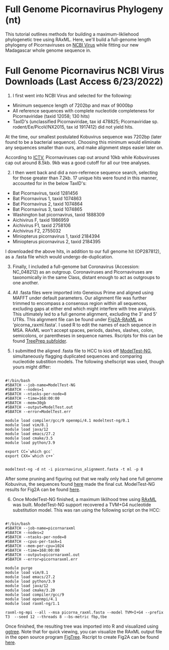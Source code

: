 # Full Genome Picornavirus Phylogeny (nt)

This tutorial outlines methods for building a maximum-likliehood phylogenetic tree using RAxML. Here, we'll build a full-genome length phylogeny of Picornaviruses on [NCBI Virus](https://www.ncbi.nlm.nih.gov/labs/virus/vssi/#/) while fitting our new Madagascar whole genome sequence in. 

# Full Genome Picornavirus NCBI Virus Downloads (Last Access 6/23/2022)

1. I first went into NCBI Virus and selected for the following: 

- Minimum sequence length of 7202bp and max of 9000bp 
- All reference sequences with complete nucleotide completeness for Picornaviridae (taxid 12058; 130 hits)
- TaxID's (unclassified Picornaviridae, tax id 478825; Picornaviridae sp. rodent/Ee/PicoV/NX2015, tax id 1917412) did not yield hits. 

At the time, our smallest postulated Kobuvirus sequence was 7202bp (later found to be a bacterial sequence). Choosing this minimum would eliminate any sequences smaller than ours, and make alignment steps easier later on. 

According to [ICTV](https://ictv.global/report/chapter/picornaviridae/picornaviridae), Picornaviruses cap out around 10kb while Kobuviruses cap out around 8.5kb. 9kb was a good cutoff for all our tree analyses. 

2. I then went back and did a non-refernece sequence search, selecting for those greater than 7.2kb. 17 unique hits were found in this manner, accounted for in the below TaxID's: 

- Bat Picornavirus, taxid 1281456
- Bat Picornavirus 1, taxid 1074863
- Bat Picornavirus 2, taxid 1074864
- Bat Picornavirus 3, taxid 1074865
- Washington bat picornavirus, taxid 1888309
- Aichivirus F, taxid 1986959
- Aichivirus F1, taxid 2758106
- Aichivirus F2, 2755032
- Miniopterus picornavirus 1, taxid 2184394
- Miniopterus picornavirus 2, taxid 2184395

I downloaded the above hits, in addition to our full genome hit (OP287812), as a .fasta file which would undergo de-duplication. 

3. Finally, I included a full-genome bat Coronavirus (Accession: NC_048212) as an outgroup. Coronaviruses and Picornaviruses are taxonomically in the same Class, distant enough to act as outgroups to one another. 

4. All .fasta files were  imported into Geneious Prime and aligned using MAFFT under default parameters. Our alignment file was further trimmed to encompass a consensus region within all sequences, excluding gaps at either end which might interfere with tree analysis. This ultimately led to a full genome alignment, excluding the 3' and 5' UTRs. This alignment file can be found under [Fig2A-RAxML](https://github.com/fgonzalez3/mada-bat-kobuvirus/tree/main/Fig2A/raxml) as 'picorna_raxml.fasta'. I used R to edit the names of each sequence in MSA. RAxML won't accept spaces, periods, dashes, slashes, colon, semicolons, or parentheses in sequence names. Rscripts for this can be found [TreePrep subfolder](https://github.com/fgonzalez3/mada-bat-kobuvirus/tree/main/TreePrep). 

5. I submitted the aligned .fasta file to HCC to kick off [ModelTest-NG](https://github.com/ddarriba/modeltest), simultaneously flagging duplicated sequences and comparing nucleotide substition models. The following shellscript was used, though yours might differ: 

```

#!/bin/bash
#SBATCH --job-name=ModelTest-NG
#SBATCH --nodes=1
#SBATCH --ntasks-per-node=8
#SBATCH --time=168:00:00
#SBATCH --mem=30gb
#SBATCH --output=ModelTest.out
#SBATCH --error=ModelTest.err

module load compiler/gcc/9 openmpi/4.1 modeltest-ng/0.1
module load vim/8.1 
module load java/12
module load emacs/27.2
module load cmake/3.5
module load python/3.9

export CC=`which gcc`
export CXX=`which c++`


modeltest-ng -d nt -i picornavirus_alignment.fasta -t ml -p 8

```

After some pruning and figuring out that we really only had one full genome Kobuvirus, the sequences found [here](https://github.com/fgonzalez3/mada-bat-kobuvirus/blob/main/Fig2A/picorna_manual.csv) made the final cut. ModelTest-NG results for Fig2A can be found [here](https://github.com/fgonzalez3/mada-bat-kobuvirus/tree/main/Fig2A/modeltest). 

6. Once ModelTest-NG finished, a maximum liklihood tree using [RAxML](https://cme.h-its.org/exelixis/web/software/raxml/) was built. ModelTest-NG support recovered a TVM+G4 nucleotide substitution model. This was ran using the following script on the HCC: 

```

#!/bin/bash
#SBATCH --job-name=picornaraxml
#SBATCH --nodes=2
#SBATCH --ntasks-per-node=8
#SBATCH --cpus-per-task=1
#SBATCH --mem-per-cpu=1024  
#SBATCH --time=168:00:00
#SBATCH --output=picornaraxml.out
#SBATCH --error=picornaraxml.err

module purge
module load vim/8.1
module load emacs/27.2
module load python/3.9
module load java/12
module load cmake/3.20
module load compiler/gcc/9 
module load openmpi/4.1 
module load raxml-ng/1.1

raxml-ng-mpi --all --msa picorna_raxml.fasta --model TVM+I+G4 --prefix T3  --seed 12 --threads 8 --bs-metric fbp,tbe 

```

Once finished, the resulting tree was imported into R and visualized using [ggtree](https://yulab-smu.top/treedata-book/chapter9.html). Note that for quick viewing, you can visualize the RAxML output file in the open source program [FigTree](http://tree.bio.ed.ac.uk/software/figtree/). Rscript to create Fig2A can be found [here](https://github.com/fgonzalez3/mada-bat-kobuvirus/tree/main/Fig2A). 


